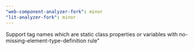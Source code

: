 ```yaml
---
"web-component-analyzer-fork": minor
"lit-analyzer-fork": minor
---
```


Support tag names which are static class properties or variables with no-missing-element-type-definition rule"
